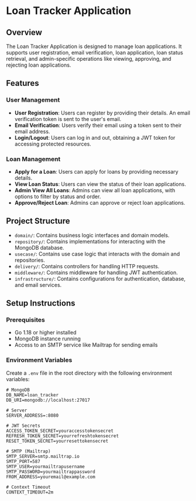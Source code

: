 # Loan Tracker Application

## Overview

The Loan Tracker Application is designed to manage loan applications. It supports user registration, email verification, loan application, loan status retrieval, and admin-specific operations like viewing, approving, and rejecting loan applications.

## Features

### User Management
- **User Registration**: Users can register by providing their details. An email verification token is sent to the user's email.
- **Email Verification**: Users verify their email using a token sent to their email address.
- **Login/Logout**: Users can log in and out, obtaining a JWT token for accessing protected resources.

### Loan Management
- **Apply for a Loan**: Users can apply for loans by providing necessary details.
- **View Loan Status**: Users can view the status of their loan applications.
- **Admin View All Loans**: Admins can view all loan applications, with options to filter by status and order.
- **Approve/Reject Loan**: Admins can approve or reject loan applications.

## Project Structure

- `domain/`: Contains business logic interfaces and domain models.
- `repository/`: Contains implementations for interacting with the MongoDB database.
- `usecase/`: Contains use case logic that interacts with the domain and repositories.
- `delivery/`: Contains controllers for handling HTTP requests.
- `middleware/`: Contains middleware for handling JWT authentication.
- `infrastructure/`: Contains configurations for authentication, database, and email services.

## Setup Instructions

### Prerequisites

- Go 1.18 or higher installed
- MongoDB instance running
- Access to an SMTP service like Mailtrap for sending emails

### Environment Variables

Create a `.env` file in the root directory with the following environment variables:

```dotenv
# MongoDB
DB_NAME=loan_tracker
DB_URI=mongodb://localhost:27017

# Server
SERVER_ADDRESS=:8080

# JWT Secrets
ACCESS_TOKEN_SECRET=youraccesstokensecret
REFRESH_TOKEN_SECRET=yourrefreshtokensecret
RESET_TOKEN_SECRET=yourresettokensecret

# SMTP (Mailtrap)
SMTP_SERVER=smtp.mailtrap.io
SMTP_PORT=587
SMTP_USER=yourmailtrapusername
SMTP_PASSWORD=yourmailtrappassword
FROM_ADDRESS=youremail@example.com

# Context Timeout
CONTEXT_TIMEOUT=2m
